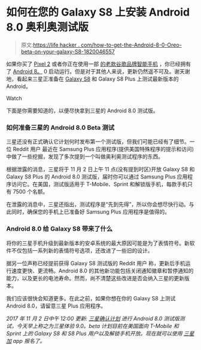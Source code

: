 # 如何在您的 Galaxy S8 上安装 Android 8.0 奥利奥测试版

> 原文:[https://life hacker . com/how-to-get-the-Android-8-0-Oreo-beta-on-your-galaxy-S8-1820046557](https://lifehacker.com/how-to-get-the-android-8-0-oreo-beta-on-your-galaxy-s8-1820046557)

如果你买了 [Pixel 2](https://lifehacker.com/the-pixel-2s-biggest-gimmick-might-actually-be-its-best-1819163006) 或者你正在使用一部 [的老款谷歌品牌智能手机](https://lifehacker.com/10-useful-hidden-features-on-google-s-pixel-phone-1789809296) ，你已经拥有了 [Android 8。](http://fieldguide.gizmodo.com/11-things-you-can-do-in-android-oreo-that-you-couldnt-b-1798337832) 0 启动运行。但是对于其他人来说，更新仍然遥不可及。谢天谢地，看起来三星正准备在 [Galaxy S8](https://lifehacker.com/how-to-disable-the-bixby-button-on-your-galaxy-s8-or-no-1819043354) 和 Galaxy S8 Plus 上测试最新版本的 Android。

Watch

下面是你需要知道的，以便尽快拿到三星的 Android 8.0 测试版。

### 如何准备三星的 Android 8.0 Beta 测试

三星还没有正式确认它计划何时发布第一个测试版，但我们可能已经有了细节。一位 Reddit 用户 最近在 Samsung Plus 应用程序(提供美国特殊程序的提示和访问)中做了一些挖掘，发现了多次提到一个叫做奥利奥测试程序的东西。

根据泄露的消息，三星将于 11 月 2 日上午 11 点(没有提到时区)开放 Galaxy S8 和 Galaxy S8 Plus 的 Android 8.0 测试版，届时你可以通过 Samsung Plus 应用程序访问它。在美国，测试版适用于 T-Mobile、Sprint 和解锁版手机，每款手机只有 7500 个名额。

在泄露的消息中，三星还指出，测试程序是“先到先得”，所以你会想尽快行动。与此同时，确保您的手机上已准备好 Samsung Plus 应用程序是值得的。

### Android 8.0 给 Galaxy S8 带来了什么

将你的三星手机升级到最新版本的安卓系统的最大原因可能是为了表情符号。新软件不仅包括一系列新的表情符号选项，还改进了一些旧的设计。

据另一位声称已经提前获得 Galaxy S8 测试版的 Reddit 用户 称，更新后手机运行速度更快、更流畅。Android 8.0 的其他新功能包括关闭通知徽章和暂停通知的能力，以及更长的电池寿命。然而，尚不清楚这些改进是否会纳入三星的更新版本。

我们应该很快会知道更多。在此之前，如果你想在你的 Galaxy S8 上测试 Android 8.0，请留意三星 Plus 应用程序。

*2017 年 11 月 2 日中午 12:00 更新:* [*三星确认计划*](https://news.samsung.com/global/samsung-experience-9-0-beta-now-available) *进行 Android 8.0 测试版测试，今天早上称之为三星体验 9.0。beta 计划目前在美国面向 T-Mobile 和 Sprint 上的 Galaxy S8 和 S8 Plus 用户以及解锁手机开放。现在就可以使用* [*三星加*](https://www.samsung.com/us/samsung-plus/) *app 报名了。*